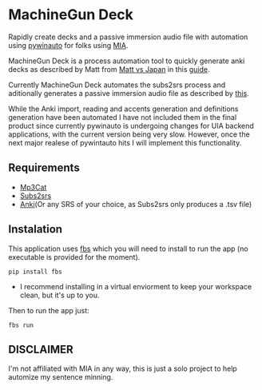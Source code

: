 # MachineGun Deck
Rapidly create decks and a passive immersion audio file with automation using [pywinauto](https://github.com/pywinauto/pywinauto) for folks using [MIA]().

MachineGun Deck is a process automation tool to quickly generate anki decks as described by Matt from [Matt vs Japan](https://www.youtube.com/user/MATTvsJapan) in this [guide](https://www.youtube.com/watch?v=h2xYKx76-9s).

Currently MachineGun Deck automates the subs2srs process and aditionally generates a passive immersion audio file as described by [this](https://www.youtube.com/watch?v=QOLTeO-uCYU).

While the Anki import, reading and accents generation and definitions generation have been automated I have not included them in the final product since currently pywinauto is undergoing changes for UIA backend applications, with the current version being very slow. However, once the next major realese of pywintauto hits I will implement this functionality. 
## Requirements
* [Mp3Cat](http://www.dmulholl.com/dev/mp3cat.html)
* [Subs2srs](https://sourceforge.net/projects/subs2srs/)
* [Anki](https://apps.ankiweb.net/)(Or any SRS of your choice, as Subs2srs only produces a .tsv file)

## Instalation
This application uses [fbs]('https://pypi.org/project/fbs/') which you will need to install to run the app (no executable is provided for the moment).
```
pip install fbs
```
* I recommend installing in a virtual enviorment to keep your workspace clean, but it's up to you. 

Then to run the app just:
```
fbs run
```

## DISCLAIMER 
I'm not affiliated with MIA in any way, this is just a solo project to help automize my sentence minning. 
